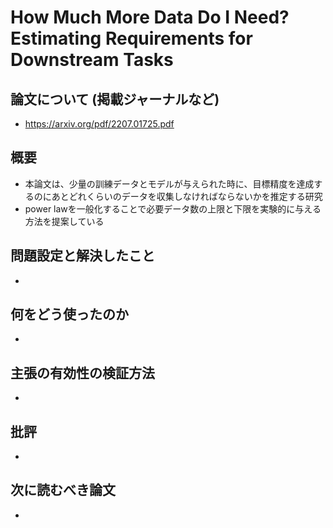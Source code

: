 # How Much More Data Do I Need? Estimating Requirements for Downstream Tasks

## 論文について (掲載ジャーナルなど)
- https://arxiv.org/pdf/2207.01725.pdf

## 概要
- 本論文は、少量の訓練データとモデルが与えられた時に、目標精度を達成するのにあとどれくらいのデータを収集しなければならないかを推定する研究
- power lawを一般化することで必要データ数の上限と下限を実験的に与える方法を提案している

## 問題設定と解決したこと
- 

## 何をどう使ったのか
- 

## 主張の有効性の検証方法
- 

## 批評
- 

## 次に読むべき論文
- 
